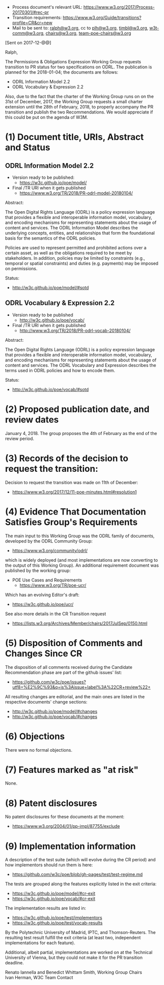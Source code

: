* Process document's relevant URL: https://www.w3.org/2017/Process-20170301/#rec-pr
* Transition requirements: https://www.w3.org/Guide/transitions?profile=CR&cr=new
* Mail to be sent to: ralph@w3.org, cc to plh@w3.org, timbl@w3.org, w3t-comm@w3.org, chairs@w3.org, team-poe-chairs@w3.org

[Sent on 2017-12-@@]


Ralph,

The  Permissions & Obligations Expression Working Group requests transition to PR status for two specifications on ODRL. The publication is planned for the 2018-01-04; the documents are follows:

- ODRL Information Model 2.2
- ODRL Vocabulary & Expression 2.2

Also, due to the fact that the charter of the Working Group runs on on the 31st of December, 2017, the Working Group requests a small charter extension until the 28th of February, 2018, to properly accompany the PR transition and publish the two Recommendations. We would appreciate if this could be put on the agenda of W3M.


(1) Document title, URIs, Abstract and Status
=============================================

ODRL Information Model 2.2
--------------------------

- Version ready to be published:
    - https://w3c.github.io/poe/model/
- Final /TR URI when it gets published
    - https://www.w3.org/TR/2018/PR-odrl-model-20180104/

Abstract:

The Open Digital Rights Language (ODRL) is a policy expression language that provides a flexible and interoperable information model, vocabulary, and encoding mechanisms for representing statements about the usage of content and services. The ODRL Information Model describes the underlying concepts, entities, and relationships that form the foundational basis for the semantics of the ODRL policies.

Policies are used to represent permitted and prohibited actions over a certain asset, as well as the obligations required to be meet by stakeholders. In addition, policies may be limited by constraints (e.g., temporal or spatial constraints) and duties (e.g. payments) may be imposed on permissions. 

Status:
- http://w3c.github.io/poe/model/#sotd

ODRL Vocabulary & Expression 2.2
--------------------------------

- Version ready to be published
    - http://w3c.github.io/poe/vocab/
- Final /TR URI when it gets published
    - http://www.w3.org/TR/2018/PR-odrl-vocab-20180104/

Abstract:

The Open Digital Rights Language (ODRL) is a policy expression language that provides a flexible and interoperable information model, vocabulary, and encoding mechanisms for representing statements about the usage of content and services. The ODRL Vocabulary and Expression describes the terms used in ODRL policies and how to encode them.

Status:
- http://w3c.github.io/poe/vocab/#sotd


(2) Proposed publication date, and review dates
===============================================

January 4, 2018. The group proposes the 4th of February as the end of the review period.


(3) Records of the decision to request the transition:
======================================================

Decision to request the transition was made on 11th of December:
- https://www.w3.org/2017/12/11-poe-minutes.html#resolution1


(4) Evidence That Documentation Satisfies Group's Requirements
==============================================================

The main input to this Working Group was the ODRL family of documents, developed by the ODRL Community Group:
- https://www.w3.org/community/odrl/

which is widely deployed (and most implementations are now converting to the output of this Working Group). An additional requirement document was published by the working group:

- POE Use Cases and Requirements
    - https://www.w3.org/TR/poe-ucr/

Which has an evolving Editor's draft:
- https://w3c.github.io/poe/ucr/

See also more details in the CR Transition request
- https://lists.w3.org/Archives/Member/chairs/2017JulSep/0150.html


(5) Disposition of Comments and Changes Since CR
================================================

The disposition of all comments received during the Candidate Recommendation phase are part of the github issues' list:
- https://github.com/w3c/poe/issues?utf8=%E2%9C%93&q=is%3Aissue+label%3A%22CR+review%22+

All resulting changes are editorial, and the main ones are listed in the respective documents' change sections:
- http://w3c.github.io/poe/model/#changes
- http://w3c.github.io/poe/vocab/#changes


(6) Objections
==============

There were no formal objections.

(7) Features marked as "at risk"
================================

None. 

(8) Patent disclosures
======================

No patent disclosures for these documents at the moment:
- https://www.w3.org/2004/01/pp-impl/87755/exclude

(9)  Implementation information
===============================

A description of the test suite (which will evolve during the CR period) and how implementors should run them is here:
- https://github.com/w3c/poe/blob/gh-pages/test/test-regime.md

The tests are grouped along the features explicitly listed in the exit criteria:
- https://w3c.github.io/poe/model/#cr-exit
- https://w3c.github.io/poe/vocab/#cr-exit

The implementation results are listed in:
- https://w3c.github.io/poe/test/implementors
- https://w3c.github.io/poe/test/vocab-results

By the Polytechnic University of Madrid, IPTC, and Thomson-Reuters. The resulting test result fulfill the exit criteria (at least two, independent implementations for each feature). 

Additional, albeit partial, implementations are worked on at the Technical University of Vienna, but they could not make it for the PR transition deadline.

Renato Iannella and Benedict Whittam Smith, Working Group Chairs  
Ivan Herman, W3C Team Contact

